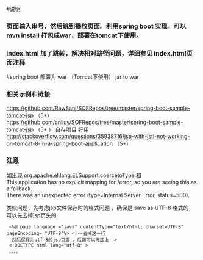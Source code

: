 #说明
### 页面输入串号，然后跳到播放页面。利用spring boot 实现，可以mvn install 打包成war，部署在tomcat下使用。
### index.html 加了跳转，解决相对路径问题，详细参见 index.html页面注释

#spring boot 部署为 war （Tomcat下使用）
jar to  war <br>

### 相关示例和链接
https://github.com/RawSanj/SOFRepos/tree/master/spring-boot-sample-tomcat-jsp （5*） <br>
https://github.com/cnliuy/SOFRepos/tree/master/spring-boot-sample-tomcat-jsp （5* ） 自存项目   好用 <br>
http://stackoverflow.com/questions/35938716/jsp-with-jstl-not-working-on-tomcat-8-in-a-spring-boot-application   （5*）

### 注意
如出现 org.apache.el.lang.ELSupport.coercetoType 和 <br>
This application has no explicit mapping for /error, so you are seeing this as a fallback. <br>
There was an unexpected error (type=Internal Server Error, status=500). <br>

类似问题，先考虑jsp文件保存时的格式问题 ，确保是 save as UTF-8 格式的，可以先去掉jsp页头的 <br>

     <%@ page language ="java" contentType="text/html; charset=UTF-8"  pageEncoding= "UTF-8"%> <!--去掉这一行
      然后保存为utf-8的jsp页面 ，后面可以再加上-->
     <!DOCTYPE html lang="utf-8" >
     。。。。
<br>